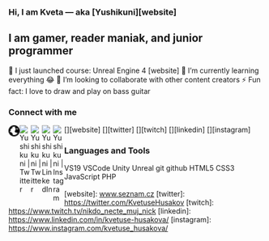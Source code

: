 ### Hi, I am Kveta — aka [Yushikuni][website]

## I am gamer, reader maniak, and junior programmer

🔭 I just launched course: Unreal Engine 4 [website]
🌱 I’m currently learning everything :joy:
👯 I’m looking to collaborate with other content creators
⚡ Fun fact: I love to draw and play on bass guitar

### Connect with me

[<img align="left" alt="Yushikuni.com" width="22px" src="https://raw.githubusercontent.com/iconic/open-iconic/master/svg/globe.svg" />][website]
[<img align="left" alt="Yushikuni | Twitter" width="22px" src="https://cdn.jsdelivr.net/npm/simple-icons@v3/icons/twitter.svg" />][twitter]
[<img align="left" alt="Yushikuni | Twitter" width="22px" src="https://cdn.jsdelivr.net/npm/simple-icons@v3/icons/twitch.svg" />][twitch]
[<img align="left" alt="Yushikuni | LinkedIn" width="22px" src="https://cdn.jsdelivr.net/npm/simple-icons@v3/icons/linkedin.svg" />][linkedin]
[<img align="left" alt="Yushikuni | Instagram" width="22px" src="https://cdn.jsdelivr.net/npm/simple-icons@v3/icons/instagram.svg" />][instagram]

### Languages and Tools

VS19 VSCode Unity Unreal git github HTML5 CSS3 JavaScript PHP
<br/>
<br/>
[website]: www.seznam.cz
[twitter]: <https://twitter.com/KvetuseHusakov>
[twitch]: <https://www.twitch.tv/nikdo_necte_muj_nick>
[linkedin]: <https://www.linkedin.com/in/kvetuse-husakova/>
[instagram]: <https://www.instagram.com/kvetuse_husakova/>
